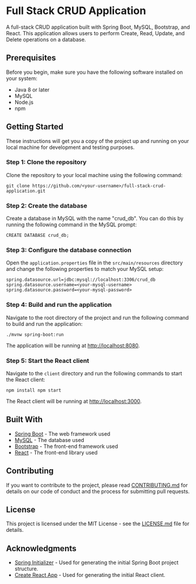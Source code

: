 # Full Stack CRUD Application

A full-stack CRUD application built with Spring Boot, MySQL, Bootstrap, and React. This application allows users to perform Create, Read, Update, and Delete operations on a database.

## Prerequisites

Before you begin, make sure you have the following software installed on your system:

- Java 8 or later
- MySQL
- Node.js
- npm

## Getting Started

These instructions will get you a copy of the project up and running on your local machine for development and testing purposes.

### Step 1: Clone the repository

Clone the repository to your local machine using the following command:

`git clone https://github.com/<your-username>/full-stack-crud-application.git`


### Step 2: Create the database

Create a database in MySQL with the name "crud_db". You can do this by running the following command in the MySQL prompt:

`CREATE DATABASE crud_db;`


### Step 3: Configure the database connection

Open the `application.properties` file in the `src/main/resources` directory and change the following properties to match your MySQL setup:

`spring.datasource.url=jdbc:mysql://localhost:3306/crud_db
spring.datasource.username=<your-mysql-username>
spring.datasource.password=<your-mysql-password>`


### Step 4: Build and run the application

Navigate to the root directory of the project and run the following command to build and run the application:

`./mvnw spring-boot:run`

The application will be running at [http://localhost:8080](http://localhost:8080).

### Step 5: Start the React client

Navigate to the `client` directory and run the following commands to start the React client:

`npm install
npm start`


The React client will be running at [http://localhost:3000](http://localhost:3000).

## Built With

- [Spring Boot](https://spring.io/projects/spring-boot) - The web framework used
- [MySQL](https://www.mysql.com/) - The database used
- [Bootstrap](https://getbootstrap.com/) - The front-end framework used
- [React](https://reactjs.org/) - The front-end library used

## Contributing

If you want to contribute to the project, please read [CONTRIBUTING.md](CONTRIBUTING.md) for details on our code of conduct and the process for submitting pull requests.

## License

This project is licensed under the MIT License - see the [LICENSE.md](LICENSE.md) file for details.

## Acknowledgments

- [Spring Initializer](https://start.spring.io/) - Used for generating the initial Spring Boot project structure.
- [Create React App](https://facebook.github.io/create-react-app/) - Used for generating the initial React client.

